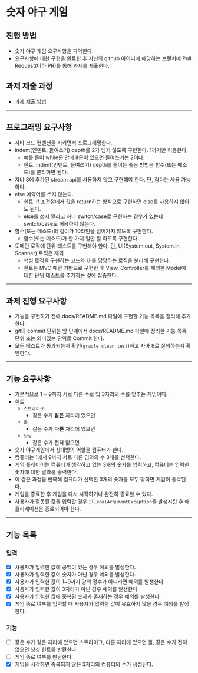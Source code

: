 # 숫자 야구 게임

## 진행 방법

* 숫자 야구 게임 요구사항을 파악한다.
* 요구사항에 대한 구현을 완료한 후 자신의 github 아이디에 해당하는 브랜치에 Pull Request(이하 PR)를 통해 과제를 제출한다.

## 과제 제출 과정

* [과제 제출 방법](https://github.com/next-step/nextstep-docs/tree/master/precourse)

---

## 프로그래밍 요구사항

- 자바 코드 컨벤션을 지키면서 프로그래밍한다.
- indent(인덴트, 들여쓰기) depth를 2가 넘지 않도록 구현한다. 1까지만 허용한다.
    - 예를 들어 while문 안에 if문이 있으면 들여쓰기는 2이다.
    - 힌트: indent(인덴트, 들여쓰기) depth를 줄이는 좋은 방법은 함수(또는 메소드)를 분리하면 된다.
- 자바 8에 추가된 stream api를 사용하지 않고 구현해야 한다. 단, 람다는 사용 가능하다.
- else 예약어를 쓰지 않는다.
    - 힌트: if 조건절에서 값을 return하는 방식으로 구현하면 else를 사용하지 않아도 된다.
    - else를 쓰지 말라고 하니 switch/case로 구현하는 경우가 있는데 switch/case도 허용하지 않는다.
- 함수(또는 메소드)의 길이가 10라인을 넘어가지 않도록 구현한다.
    - 함수(또는 메소드)가 한 가지 일만 잘 하도록 구현한다.
- 도메인 로직에 단위 테스트를 구현해야 한다. 단, UI(System.out, System.in, Scanner) 로직은 제외
    - 핵심 로직을 구현하는 코드와 UI를 담당하는 로직을 분리해 구현한다.
    - 힌트는 MVC 패턴 기반으로 구현한 후 View, Controller를 제외한 Model에 대한 단위 테스트를 추가하는 것에 집중한다.

---

## 과제 진행 요구사항

- 기능을 구현하기 전에 docs/README.md 파일에 구현할 기능 목록을 정리해 추가한다.
- git의 commit 단위는 앞 단계에서 docs/README.md 파일에 정리한 기능 목록 단위 또는 의미있는 단위로 Commit
  한다.
- 모든 테스트가 통과되는지 확인(`gradle clean test`)하고 자바 8로 실행하는지 확인한다.

---

## 기능 요구사항

- 기본적으로 1 ~ 9까지 서로 다른 수로 입 3자리의 수를 맞추는 게임이다.
- 힌트
    - `스트라이크`
        - 같은 수가 **같은** 자리에 있으면
    - `볼`
        - 같은 수가 **다른** 자리에 있으면
    - `낫싱`
        - 같은 수가 전혀 없으면
- 숫자 야구게임에서 상대방의 역할을 컴퓨터가 한다.
- 컴퓨터는 1에서 9까지 서로 다른 임의의 수 3개를 선택한다.
- 게임 플레이어는 컴퓨터가 생각하고 있는 3개의 숫자를 입력하고, 컴퓨터는 입력한 숫자에 대한 결과를 출력한다.
- 이 같은 과정을 반복해 컴퓨터가 선택한 3개의 숫자를 모두 맞히면 게임이 종료된다.
- 게임을 종료한 후 게임을 다시 시작하거나 완전히 종료할 수 있다.
- 사용자가 잘못된 값을 입력할 경우 `IllegalArgumentException`을 발생시킨 후 애플리케이션은 종료되어야 한다.

---

## 기능 목록

### 입력

- [x] 사용자가 입력한 값에 공백이 있는 경우 예외를 발생한다.
- [x] 사용자가 입력한 값이 숫자가 아닌 경우 예외를 발생한다.
- [x] 사용자가 입력한 값이 1~9까지 양의 정수가 아니라면 예외를 발생한다.
- [x] 사용자가 입력한 값이 3자리가 아닌 경우 예외를 발생한다.
- [x] 사용자가 입력한 값에 중복된 숫자가 존재하는 경우 예외를 발생한다.
- [x] 게임 종료 여부를 입력할 때 사용자가 입력한 값이 유효하지 않을 경우 예외를 발생한다.

### 기능

- [ ] 같은 수가 같은 자리에 있으면 스트라이크, 다른 자리에 있으면 볼, 같은 수가 전혀 없으면 낫싱 힌트를 반환한다.
- [ ] 게임 종료 여부를 판단한다.
- [x] 게임을 시작하면 중복되지 않은 3자리의 컴퓨터의 수가 생성된다.
